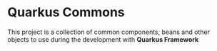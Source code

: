 # Quarkus Commons

This project is a collection of common components, beans and other objects to use during the development with **Quarkus Framework** 
